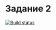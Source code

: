 # Задание 2
[![Build status](https://ci.appveyor.com/api/projects/status/dvguwx66qty18wwd?svg=true)](https://ci.appveyor.com/project/VyacheslavMiroshnik/ahjs-4-2)
